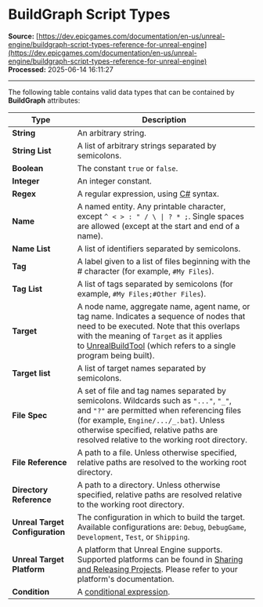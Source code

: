 # BuildGraph Script Types

**Source:** [https://dev.epicgames.com/documentation/en-us/unreal-engine/buildgraph-script-types-reference-for-unreal-engine](https://dev.epicgames.com/documentation/en-us/unreal-engine/buildgraph-script-types-reference-for-unreal-engine)  
**Processed:** 2025-06-14 16:11:27

---

The following table contains valid data types that can be contained by **BuildGraph** attributes:

| **Type** | **Description** |
| --- | --- |
| **String** | An arbitrary string. |
| **String List** | A list of arbitrary strings separated by semicolons. |
| **Boolean** | The constant `true` or `false`. |
| **Integer** | An integer constant. |
| **Regex** | A regular expression, using [C#](https://docs.microsoft.com/en-us/dotnet/standard/base-types/regular-expression-language-quick-reference) syntax. |
| **Name** | A named entity. Any printable character, except `^ < > : " / \ \| ? * ;`. Single spaces are allowed (except at the start and end of a name). |
| **Name List** | A list of identifiers separated by semicolons. |
| **Tag** | A label given to a list of files beginning with the # character (for example, `#My Files`). |
| **Tag List** | A list of tags separated by semicolons (for example, `#My Files;#Other Files`). |
| **Target** | A node name, aggregate name, agent name, or tag name. Indicates a sequence of nodes that need to be executed. Note that this overlaps with the meaning of `Target` as it applies to [UnrealBuildTool](/documentation/en-us/unreal-engine/unreal-build-tool-in-unreal-engine) (which refers to a single program being built). |
| **Target list** | A list of target names separated by semicolons. |
| **File Spec** | A set of file and tag names separated by semicolons. Wildcards such as `"..."`, `"_"`, and `"?"` are permitted when referencing files (for example, `Engine/.../_.bat`). Unless otherwise specified, relative paths are resolved relative to the working root directory. |
| **File Reference** | A path to a file. Unless otherwise specified, relative paths are resolved to the working root directory. |
| **Directory Reference** | A path to a directory. Unless otherwise specified, relative paths are resolved relative to the working root directory. |
| **Unreal Target Configuration** | The configuration in which to build the target. Available configurations are: `Debug`, `DebugGame`, `Development`, `Test`, or `Shipping`. |
| **Unreal Target Platform** | A platform that Unreal Engine supports. Supported platforms can be found in [Sharing and Releasing Projects](/documentation/en-us/unreal-engine/sharing-and-releasing-projects-for-unreal-engine). Please refer to your platform's documentation. |
| **Condition** | A [conditional expression](/documentation/en-us/unreal-engine/buildgraph-script-conditions-reference-for-unreal-engine). |